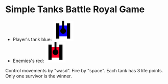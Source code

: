 # Simple Tanks Battle Royal Game

* Player's tank blue: ![Blue tank](Assets/Sprites/blue_tank.png)
* Enemies's red: ![Red tank](Assets/Sprites/red_tank.png)

Control movements by "wasd". Fire by "space".
Each tank has 3 life points. Only one survivor is the winner.
